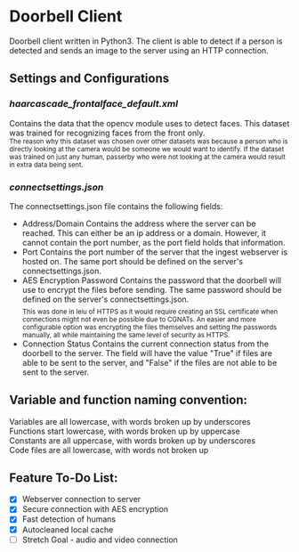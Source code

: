 # **Doorbell Client**

Doorbell client written in Python3. 
The client is able to detect if a person is detected and sends an image to the server using an HTTP connection. 

## **Settings and Configurations**
### *haarcascade_frontalface_default.xml*
Contains the data that the opencv module uses to detect faces. This dataset was trained for recognizing faces from the front only. <br />
<sub>The reason why this dataset was chosen over other datasets was because a person who is directly looking at the camera would be someone we would want to identify. If the dataset was trained on just any human, passerby who were not looking at the camera would result in extra data being sent.</sub>
### *connectsettings.json*
The connectsettings.json file contains the following fields:
* Address/Domain
    Contains the address where the server can be reached. This can either be an ip address or a domain. However, it cannot contain the port number, as the port field holds that information. 
* Port
    Contains the port number of the server that the ingest webserver is hosted on. The same port should be defined on the server's connectsettings.json. 
* AES Encryption Password
    Contains the password that the doorbell will use to encrypt the files before sending. The same password should be defined on the server's connectsettings.json. <br />
    <sub>This was done in leiu of HTTPS as it would require creating an SSL certificate when connections might not even be possible due to CGNATs. An easier and more configurable option was encrypting the files themselves and setting the passwords manually, all while maintaining the same level of security as HTTPS.</sub>
* Connection Status
    Contains the current connection status from the doorbell to the server. The field will have the value "True" if files are able to be sent to the server, and "False" if the files are not able to be sent to the server. 

## **Variable and function naming convention:**
Variables are all lowercase, with words broken up by underscores<br />
Functions start lowercase, with words broken up by uppercase<br />
Constants are all uppercase, with words broken up by underscores<br />
Code files are all lowercase, with words not broken up<br />

## Feature To-Do List:
- [X] Webserver connection to server
- [X] Secure connection with AES encryption
- [X] Fast detection of humans
- [X] Autocleaned local cache
- [ ] Stretch Goal - audio and video connection